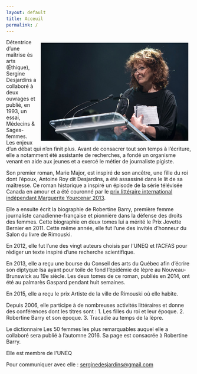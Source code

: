 ```yaml
---
layout: default
title: Acceuil
permalink: /
---
```


<img style='float:right; padding: 10px' src='images/prix2015.jpg' alt='photo'>

Détentrice d’une maîtrise ès arts (Éthique), Sergine Desjardins a collaboré à deux ouvrages et publié, en 1993, un essai, Médecins & Sages-femmes. Les enjeux d’un débat qui n’en finit plus. Avant de consacrer tout son temps à l’écriture, elle a notamment été assistante de recherches, a fondé un organisme venant en aide aux jeunes et a exercé le métier de journaliste pigiste.

Son premier roman, Marie Major, est inspiré de son ancêtre, une fille du roi dont l’époux, Antoine Roy dit Desjardins, a été assassiné dans le lit de sa maîtresse. Ce roman historique a inspiré un épisode de la série télévisée Canada en amour et a été couronné par le [prix littéraire international indépendant Marguerite Yourcenar 2013](http://www.punctumliteraryagency.eu/#!prix-fr/ccz).

Elle a ensuite écrit la biographie de Robertine Barry, première femme journaliste canadienne-française et pionnière dans la défense des droits des femmes. Cette biographie en deux tomes lui a mérité le Prix Jovette Bernier en 2011. Cette même année, elle fut l’une des invités d’honneur du Salon du livre de Rimouski.

En 2012, elle fut l’une des vingt auteurs choisis par l’UNEQ et l’ACFAS pour rédiger un texte inspiré d’une recherche scientifique.

En 2013, elle a reçu une bourse du Conseil des arts du Québec afin d’écrire son diptyque Isa ayant pour toile de fond l’épidémie de lèpre au Nouveau-Brunswick au 19e siècle. Les deux tomes de ce roman, publiés en 2014, ont été au palmarès Gaspard pendant huit semaines.

En 2015, elle a reçu le prix Artiste de la ville de Rimouski où elle habite.

Depuis 2006, elle participe à de nombreuses activités littéraires et donne des conférences dont les titres sont : 1. Les filles du roi et leur époque. 2. Robertine Barry et son époque. 3. Tracadie au temps de la lèpre.

Le dictionnaire Les 50 femmes les plus remarquables auquel elle a collaboré sera publié à l’automne 2016. Sa page est consacrée à Robertine Barry.

Elle est membre de l'UNEQ

Pour communiquer avec elle : serginedesjardins@gmail.com
